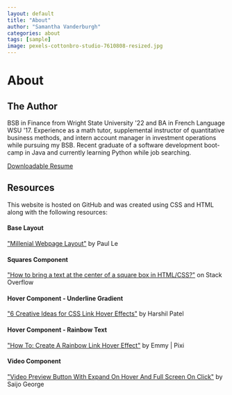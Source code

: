 ```yaml
---
layout: default
title: "About"
author: "Samantha Vanderburgh"
categories: about
tags: [sample]
image: pexels-cottonbro-studio-7610808-resized.jpg
---
```


<h1>About</h1>

<h2>The Author</h2>
<p>BSB in Finance from Wright State University '22 and BA in French Language WSU '17. Experience as a math tutor, supplemental instructor of quantitative business methods, and intern account manager in investment operations while pursuing my BSB. Recent graduate of a software development boot-camp in Java and currently learning Python while job searching.</p>

<a id="rainbow-text" href="./assets/Resume - Samantha Vanderburgh.pdf" download>Downloadable Resume</a>

<h2>Resources</h2>
<p>This website is hosted on GitHub and was created using CSS and HTML along with the following resources:</p>

<h4>Base Layout</h4>
<p><a href="https://github.com/LeNPaul/Millennial" target="_blank">"Millenial Webpage Layout"</a> by Paul Le</p>

<h4>Squares Component</h4>
<p><a href="https://stackoverflow.com/questions/46351635/how-to-bring-a-text-at-the-center-of-a-square-box-in-html-css" target="_blank">"How to bring a text at the center of a square box in HTML/CSS?"</a> on Stack Overflow</p>

<h4>Hover Component - Underline Gradient</h4>
<p><a href="https://css-tricks.com/css-link-hover-effects/" target="_blank">"6 Creative Ideas for CSS Link Hover Effects"</a> by Harshil Patel</p>
  
 <h4>Hover Component - Rainbow Text</h4>
 <p><a href="https://dev.to/thecodepixi/how-to-create-a-link-rainbow-hover-effect-45of" target="_blank">"How To: Create A Rainbow Link Hover Effect"</a> by Emmy | Pixi</p>

<h4>Video Component</h4>
<p><a href="https://codemyui.com/video-preview-button-with-expand-on-hover-and-full-screen-on-click/" target="_blank">"Video Preview Button With Expand On Hover And Full Screen On Click"</a> by Saijo George</p>
